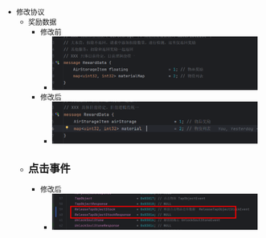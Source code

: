 - 修改协议
	- 奖励数据
		- 修改前
			- ![image.png](../assets/image_1686014700480_0.png)
		- 修改后
			- ![image.png](../assets/image_1686014678203_0.png)
	- 点击事件
		-
		- 修改后
			- ![image.png](../assets/image_1686015602809_0.png)